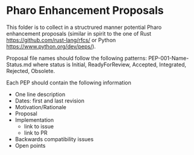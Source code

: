 # Pharo Enhancement Proposals

This folder is to collect in a structrured manner potential Pharo enhancement proposals (similar in spirit to the 
one of Rust https://github.com/rust-lang/rfcs/ or Python https://www.python.org/dev/peps/).

Proposal file names should follow the following patterns: PEP-001-Name-Status.md
where status is Initial, ReadyForReview, Accepted, Integrated, Rejected, Obsolete.

Each PEP should contain the following information

* One line description
* Dates: first and last revision
* Motivation/Rationale
* Proposal
* Implementation
  * link to issue
  * link to PR
* Backwards compatibility issues
* Open points
